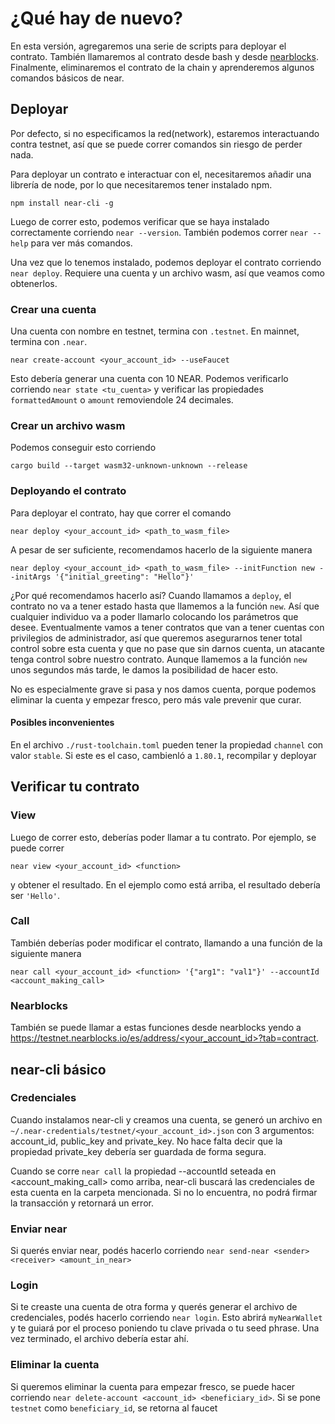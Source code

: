 # ¿Qué hay de nuevo?
En esta versión, agregaremos una serie de scripts para deployar el contrato. También llamaremos al contrato desde bash y desde [nearblocks](https://nearblocks.io/es). Finalmente, eliminaremos el contrato de la chain y aprenderemos algunos comandos básicos de near.

## Deployar
Por defecto, si no especificamos la red(network), estaremos interactuando contra testnet, así que se puede correr comandos sin riesgo de perder nada.

Para deployar un contrato e interactuar con el, necesitaremos añadir una librería de node, por lo que necesitaremos tener instalado npm. 
```
npm install near-cli -g
```
Luego de correr esto, podemos verificar que se haya instalado correctamente corriendo `near --version`. También podemos correr `near --help` para ver más comandos.

Una vez que lo tenemos instalado, podemos deployar el contrato corriendo `near deploy`. Requiere una cuenta y un archivo wasm, así que veamos como obtenerlos.

### Crear una cuenta
Una cuenta con nombre en testnet, termina con `.testnet`. En mainnet, termina con `.near`.
```
near create-account <your_account_id> --useFaucet
```
Esto debería generar una cuenta con 10 NEAR. Podemos verificarlo corriendo `near state <tu_cuenta>` y verificar las propiedades `formattedAmount` o `amount` removiendole 24 decimales.

### Crear un archivo wasm
Podemos conseguir esto corriendo
```
cargo build --target wasm32-unknown-unknown --release
```

### Deployando el contrato
Para deployar el contrato, hay que correr el comando
```
near deploy <your_account_id> <path_to_wasm_file>
```

A pesar de ser suficiente, recomendamos hacerlo de la siguiente manera
```
near deploy <your_account_id> <path_to_wasm_file> --initFunction new --initArgs '{"initial_greeting": "Hello"}'
```

¿Por qué recomendamos hacerlo así? Cuando llamamos a `deploy`, el contrato no va a tener estado hasta que llamemos a la función `new`. Así que cualquier individuo va a poder llamarlo colocando los parámetros que desee. Eventualmente vamos a tener contratos que van a tener cuentas con privilegios de administrador, así que queremos asegurarnos tener total control sobre esta cuenta y que no pase que sin darnos cuenta, un atacante tenga control sobre nuestro contrato. Aunque llamemos a la función `new` unos segundos más tarde, le damos la posibilidad de hacer esto.

No es especialmente grave si pasa y nos damos cuenta, porque podemos eliminar la cuenta y empezar fresco, pero más vale prevenir que curar.

#### Posibles inconvenientes
En el archivo `./rust-toolchain.toml` pueden tener la propiedad `channel` con valor `stable`. Si este es el caso, cambienló a `1.80.1`, recompilar y deployar

## Verificar tu contrato
### View
Luego de correr esto, deberías poder llamar a tu contrato. Por ejemplo, se puede correr
```
near view <your_account_id> <function>
```
y obtener el resultado. En el ejemplo como está arriba, el resultado debería ser `'Hello'`. 

### Call
También deberías poder modificar el contrato, llamando a una función de la siguiente manera
```
near call <your_account_id> <function> '{"arg1": "val1"}' --accountId <account_making_call>
```

### Nearblocks
También se puede llamar a estas funciones desde nearblocks yendo a [https://testnet.nearblocks.io/es/address/<your_account_id>?tab=contract](https://testnet.nearblocks.io/es/address/<your_account_id>?tab=contract).

## near-cli básico
### Credenciales
Cuando instalamos near-cli y creamos una cuenta, se generó un archivo en `~/.near-credentials/testnet/<your_account_id>.json` con 3 argumentos: account_id, public_key and private_key. No hace falta decir que la propiedad private_key debería ser guardada de forma segura.

Cuando se corre `near call` la propiedad --accountId seteada en <account_making_call> como arriba, near-cli buscará las credenciales de esta cuenta en la carpeta mencionada. Si no lo encuentra, no podrá firmar la transacción y retornará un error.

### Enviar near
Si querés enviar near, podés hacerlo corriendo `near send-near <sender> <receiver> <amount_in_near>`

### Login
Si te creaste una cuenta de otra forma y querés generar el archivo de credenciales, podés hacerlo corriendo `near login`. Esto abrirá `myNearWallet` y te guiará por el proceso poniendo tu clave privada o tu seed phrase. Una vez terminado, el archivo debería estar ahí.

### Eliminar la cuenta
Si queremos eliminar la cuenta para empezar fresco, se puede hacer corriendo `near delete-account <account_id> <beneficiary_id>`. Si se pone `testnet` como `beneficiary_id`, se retorna al faucet